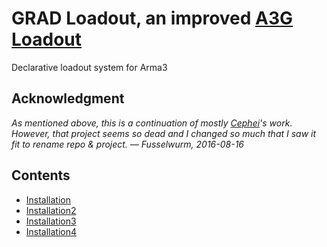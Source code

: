 # GRAD Loadout, an improved [A3G Loadout](https://github.com/v-Arma/a3g-loadout)

Declarative loadout system for Arma3

## Acknowledgment

*As mentioned above, this is a continuation of mostly [Cephei](https://github.com/Cephel)'s work.*
*However, that project seems so dead and I changed so much that I saw it fit to rename repo & project. –– Fusselwurm, 2016-08-16*

## Contents
- [Installation](installation.md)
- [Installation2](docs/installation.md)
- [Installation3](https://mcdiod.github.io/loadout_pages_dummy/installation)
- [Installation4](https://mcdiod.github.io/loadout_pages_dummy/installation.md)
